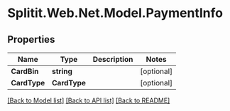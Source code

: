 # Splitit.Web.Net.Model.PaymentInfo

## Properties

Name | Type | Description | Notes
------------ | ------------- | ------------- | -------------
**CardBin** | **string** |  | [optional] 
**CardType** | **CardType** |  | [optional] 

[[Back to Model list]](../README.md#documentation-for-models) [[Back to API list]](../README.md#documentation-for-api-endpoints) [[Back to README]](../README.md)

